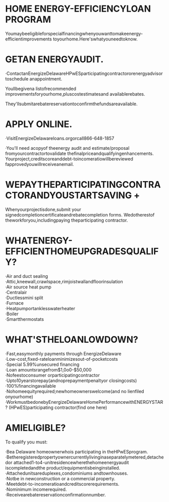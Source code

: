 # HOME ENERGY-EFFICIENCYLOAN PROGRAM  

Youmaybeeligibleforspecialfinancingwhenyouwanttomakeenergy-efficientimprovements toyourhome.Here'swhatyouneedtoknow.  

# GETAN ENERGYAUDIT.  

·ContactanEnergizeDelawareHPwESparticipatingcontractororenergyadvisortoschedule anappointment.  

Youllbegivena listofrecommended improvementsforyourhome,pluscostestimatesand availablerebates.  

They'llsubmitarebatereservationtoconfirmthefundsareavailable.  

# APPLY ONLINE.  

·VisitEnergizeDelawareloans.orgorcall866-648-1857  

·You'll need acopyof theenergy audit and estimate/proposal fromyourcontractortovalidate thefinalpriceandqualifyingenhancements.   
Yourproject,creditscoreanddebt-toincomeratiowillbereviewed   
fapprovedyouwillreceiveanemail.  

# WEPAYTHEPARTICIPATINGCONTRACTORANDYOUSTARTSAVING +  

Whenyourprojectisdone,submit your signedcompletioncertificateandrebatecompletion forms. Wedotherestof theworkforyou,includingpaying theparticipating contractor.  

# WHATENERGY-EFFICIENTHOMEUPGRADESQUALIFY?  

·Air and duct sealing   
·Attic,kneewall,crawlspace,rimjoistwallandfloorinsulation   
·Air source heat pump   
·Centralair   
·Ductlessmini split   
·Furnace   
·Heatpumportanklesswaterheater   
·Boiler   
·Smartthermostats  

# WHAT'STHELOANLOWDOWN?  

·Fast,easymonthly payments through EnergizeDelaware   
·Low-cost,fixed-rateloanminimizesout-of-pocketcosts   
·Special 5.99%unsecured financing   
·Loan amountsrangefrom\$1,0o0-\$50,000   
·Nofeestoconsumer orparticipatingcontractor   
·Upto10yearstorepay(andnoprepaymentpenaltyor closingcosts)   
·100%financingavailable   
·Nohomeequityrequired;newhomeownerswelcome(and no lienfiled onyourhome)   
·WorkmustbedonebyEnergizeDelawareHomePerformancewithENERGYSTAR? (HPwES)participating contractor(find one here)  

# AMIELIGIBLE?  

To qualify you must:  

·Bea Delaware homeownerwhois participating in theHPwESprogram.   
·Betheregisteredpropertyownercurrentlylivinginaseparatelymetered,detachedor attached1-to4-unitresidencewherethehomeenergyaudit iscompletedandthe product/equipmentisbeinginstalled.   
·Attachedunitsareduplexes,condominiums andtownhouses.   
·Notbe in newconstruction or a commercial property.   
·Meetdebt-to-incomeratioandcreditscorerequirements.   
·Nominimum incomerequired.   
·Receivearebatereservationconfirmationnumber.  